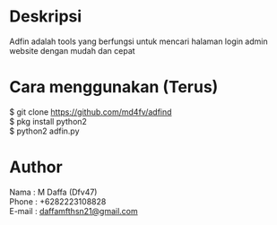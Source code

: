 # Deskripsi
Adfin adalah tools yang berfungsi untuk mencari halaman login admin website dengan mudah dan cepat

# Cara menggunakan (Terus) 
$ git clone https://github.com/md4fv/adfind<br>
$ pkg install python2<br>
$ python2 adfin.py<br>

# Author
Nama   : M Daffa (Dfv47)<br>
Phone  : +6282223108828<br>
E-mail : daffamfthsn21@gmail.com<br>
